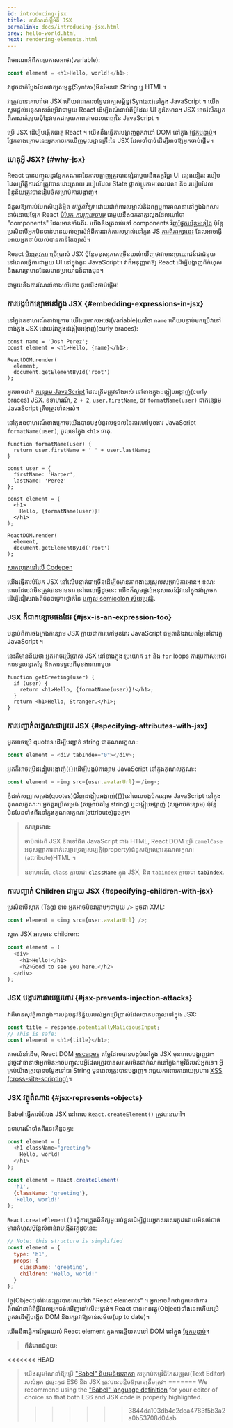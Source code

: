 ```yaml
---
id: introducing-jsx
title: ការណែនាំស្តីអំពី JSX
permalink: docs/introducing-jsx.html
prev: hello-world.html
next: rendering-elements.html
---
```


ពិចារណាអំពីការប្រកាសអថេរ(variable):

```js
const element = <h1>Hello, world!</h1>;
```

វាដូចជាកំប្លែងដែលវាក្យសម្ពន្ធ(Syntax)មិនមែនជា String ឬ HTML។

វាត្រូវបានគេហៅថា JSX ហើយវាជាការបន្ថែមវាក្យសម្ព័ន្ធ(Syntax)ទៅក្នុង JavaScript ។ យើងសូមផ្តល់អនុសាសន៍ប្រើវាជាមួយ React ដើម្បីពណ៌នាអំពីអ្វីដែល UI គួរតែមាន។ JSX អាចរំលឹកអ្នកពីភាសាគំរូមួយប៉ុន្តែវាមកជាមួយភាពថាមពលពេញនៃ JavaScript ។

ប្រើ JSX ដើម្បីបង្កើតធាតុ React ។ យើងនឹងធ្វើការបង្ហាញពួកវាទៅ DOM នៅក្នុង [ផ្នែកបន្ទាប់](/docs/rendering-elements.html)។  ផ្នែកខាងក្រោមនេះអ្នកអាចរកឃើញមូលដ្ឋានគ្រឹះនៃ JSX ដែលចាំបាច់ដើម្បីអាចឱ្យអ្នកចាប់ផ្តើម។
### ហេតុអ្វី JSX? {#why-jsx}

React បានបញ្ចូលនូវផ្នែកគណនានៃការបង្ហាញត្រូវបានផ្សំជាមួយនឹងតក្កវិជ្ជា UI ផ្សេងទៀត: របៀបដែលព្រឹត្តិការណ៍ត្រូវបានដោះស្រាយ របៀបដែល State ផ្លាស់ប្តូរតាមពេលវេលា និង របៀបដែលទិន្នន័យត្រូវបានរៀបចំសម្រាប់ការបង្ហាញ។

ជំនួសឱ្យការបំបែកសិប្បនិម្មិត *បច្ចេកវិទ្យា* ដោយដាក់ការសម្គាល់និងតក្កឬការគណនានៅក្នុងឯកសារដាច់ដោយឡែក React [បំបែក *ការព្រួយបារម្ភ*](https://en.wikipedia.org/wiki/Separation_of_concerns) ជាមួយនឹងឯកតាគូរលុងដែលហៅថា "components" ដែលមានទាំងពីរ. យើងនឹងត្រលប់ទៅ components វិញ[ផ្នែកបន្ថែមទៀត](/docs/components-and-props.html) ប៉ុន្តែប្រសិនបើអ្នកមិនទាន់មានយល់ច្បាស់អំពីការដាក់ការសម្គាល់នៅក្នុង JS [ការពិភាក្សានេះ](https://www.youtube.com/watch?v=x7cQ3mrcKaY) ដែលអាចធ្វើអោយអ្នកឆាប់យល់បានកាន់តែច្បាស់។

React [មិនត្រូវការ](/docs/react-without-jsx.html) ប្រើប្រាស់ JSX ប៉ុន្តែមនុស្សភាគច្រើនយល់ឃើញថាវាមានប្រយោជន៍ជាជំនួយនៅពេលធ្វើការជាមួយ UI នៅក្នុងកូដ JavaScript។ វាក៏អនុញ្ញាតឱ្យ React ដើម្បីបង្ហាញពីកំហុសនិងសារព្រមានដែលមានប្រយោជន៍ជាងមុន។

ជាមួយនឹងការណែនាំខាងលើនោះ ចូរយើងចាប់ផ្ដើម!

### ការបង្កប់កន្សោមនៅក្នុង JSX {#embedding-expressions-in-jsx}

នៅក្នុងឧទាហរណ៍ខាងក្រោម យើងប្រកាសអថេរ(variable)ហៅថា `name` ហើយបន្ទាប់មកប្រើវានៅខាងក្នុង JSX ដោយរុំវាក្នុងដង្កៀបអង្កាញ់(curly braces):

```js{1,2}
const name = 'Josh Perez';
const element = <h1>Hello, {name}</h1>;

ReactDOM.render(
  element,
  document.getElementById('root')
);
```

អ្នកអាចដាក់ [កន្សោម JavaScript](https://developer.mozilla.org/en-US/docs/Web/JavaScript/Guide/Expressions_and_Operators#Expressions) ដែលត្រឺមត្រូវទាំងអស់ នៅខាងក្នុងដង្កៀបអង្កាញ់(curly braces) JSX. ឧទាហរណ៍, `2 + 2`, `user.firstName`, or `formatName(user)` ជាកន្សោម JavaScript ត្រឹមត្រូវទាំងអស់។

នៅក្នុងឧទាហរណ៍ខាងក្រោមយើងបានបង្កប់នូវលទ្ធផលនៃការហៅមុខងារ JavaScript `formatName(user)`, ចូលទៅក្នុង `<h1>` ធាតុ.

```js{12}
function formatName(user) {
  return user.firstName + ' ' + user.lastName;
}

const user = {
  firstName: 'Harper',
  lastName: 'Perez'
};

const element = (
  <h1>
    Hello, {formatName(user)}!
  </h1>
);

ReactDOM.render(
  element,
  document.getElementById('root')
);
```

[សាកល្បងនៅលើ Codepen](codepen://introducing-jsx)

យើងធ្វើការបំបែក JSX នៅលើបន្ទាត់ជាច្រើនដើម្បីឲមានភាពងាយស្រួលសម្រាប់ការអាន។ ខណៈពេលដែលវាមិនត្រូវបានទាមទារ នៅពេលធ្វើដូចនេះ យើងក៏សូមផ្តល់អនុសាសន៍រុំវានៅក្នុងវង់ក្រចកដើម្បីជៀសវាងពីចំនុចគ្រោះថ្នាក់នៃ [បញ្ចូល semicolon ស្វ័យប្រវត្តិ](https://stackoverflow.com/q/2846283).

### JSX ក៏ជាកន្សោមផងដែរ {#jsx-is-an-expression-too}

បន្ទាប់ពីការចងក្រងកន្សោម JSX ក្លាយជាការហៅមុខងារ JavaScript ធម្មតានិងវាយតម្លៃទៅជាវត្ថុ JavaScript ។

នេះគឺមានន័យថា អ្នកអាចប្រើប្រាស់ JSX នៅខាងក្នុង ប្រយោគ `if`  និង `for` loops ការប្រកាសអថេរ ការទទួលនូវតម្លៃ និងការទទួលពីមុខងារណាមួយ

```js{3,5}
function getGreeting(user) {
  if (user) {
    return <h1>Hello, {formatName(user)}!</h1>;
  }
  return <h1>Hello, Stranger.</h1>;
}
```

### ការបញ្ជាក់លក្ខណៈជាមួយ JSX {#specifying-attributes-with-jsx}

អ្នកអាចប្រើ quotes ដើម្បីបញ្ជាក់ string ជាគុណលក្ខណៈ:

```js
const element = <div tabIndex="0"></div>;
```

អ្នកក៏អាចប្រើដង្កៀបអង្កាញ់({})ដើម្បីបង្កប់កន្សោម JavaScript នៅក្នុងគុណលក្ខណៈ:

```js
const element = <img src={user.avatarUrl}></img>;
```

កុំដាក់សញ្ញាសម្រង់(quotes)ជុំវិញដង្កៀបអង្កាញ់({})នៅពេលបង្កប់កន្សោម JavaScript នៅក្នុងគុណលក្ខណៈ។ អ្នកគួរប្រើសម្រង់ (សម្រាប់តម្លៃ string) ឬដង្កៀបអង្កាញ់ (សម្រាប់កន្សោម)  ប៉ុន្តែមិនមែនទាំងពីរនៅក្នុងគុណលក្ខណៈ(attribute)ដូចគ្នា។

>**សារព្រមាន:**
>
>ចាប់តាំងពី JSX ខិតទៅជិត JavaScript ជាង HTML, React DOM ប្រើ `camelCase` អនុសញ្ញាការដាក់ឈ្មោះទ្រព្យសម្បត្តិ(property)ជំនួសឱ្យឈ្មោះគុណលក្ខណៈ (attribute)HTML ។
>
>ឧទាហរណ៍, `class` ក្លាយជា [`className`](https://developer.mozilla.org/en-US/docs/Web/API/Element/className) ក្នុង JSX, និង `tabindex` ក្លាយជា [`tabIndex`](https://developer.mozilla.org/en-US/docs/Web/API/HTMLElement/tabIndex).

### ការបញ្ជាក់ Children ជាមួយ JSX {#specifying-children-with-jsx}

ប្រសិនបើស្លាក (Tag) ទទេ អ្នកអាចបិទវាភ្លាមៗជាមួយ `/>` ដូចជា XML:

```js
const element = <img src={user.avatarUrl} />;
```

ស្លាក JSX អាចមាន children:

```js
const element = (
  <div>
    <h1>Hello!</h1>
    <h2>Good to see you here.</h2>
  </div>
);
```

### JSX បង្ការការវាយប្រហារ {#jsx-prevents-injection-attacks}

វាគឺមានសុវត្ថិភាពក្នុងការបង្កប់នូវទិន្ន័យរបស់អ្នកប្រើប្រាស់ដែលបានបញ្ចូលទៅក្នុង JSX:

```js
const title = response.potentiallyMaliciousInput;
// This is safe:
const element = <h1>{title}</h1>;
```

តាម​លំនាំដើម, React DOM [escapes](https://stackoverflow.com/questions/7381974/which-characters-need-to-be-escaped-on-html) តម្លៃដែលបានបង្កប់នៅក្នុង JSX មុនពេលបង្ហាញវា។ ដូច្នេះវាធានាថាអ្នកមិនអាចបញ្ចូលបអ្វីដែលត្រូវបានសរសេរមិនជាក់លាក់នៅក្នុងកម្មវិធីរបស់អ្នកទេ។ អ្វីគ្រប់យ៉ាងត្រូវបានបម្លែងទៅជា String មុនពេលត្រូវបានបង្ហាញ។ វាជួយការពារការវាយប្រហារ [XSS (cross-site-scripting)](https://en.wikipedia.org/wiki/Cross-site_scripting)។

### JSX វត្ថុតំណាង {#jsx-represents-objects}

Babel  ធ្វើការបំលែង JSX នៅពេល `React.createElement()` ត្រូវបានហៅ។

ឧទាហរណ៍ទាំងពីរនេះគឺដូចគ្នា:

```js
const element = (
  <h1 className="greeting">
    Hello, world!
  </h1>
);
```

```js
const element = React.createElement(
  'h1',
  {className: 'greeting'},
  'Hello, world!'
);
```

`React.createElement()` ធ្វើការត្រួតពិនិត្យមួយចំនួនដើម្បីជួយអ្នកសរសេរកូដដោយមិនចាំបាច់មានកំហុសប៉ុន្តែសំខាន់វាបង្កើតវត្ថុដូចនេះ:

```js
// Note: this structure is simplified
const element = {
  type: 'h1',
  props: {
    className: 'greeting',
    children: 'Hello, world!'
  }
};
```

វត្ថុ(Object)ទាំងនេះត្រូវបានគេហៅថា "React elements" ។ អ្នកអាចគិតថាពួកគេជាការពិពណ៌នាអំពីអ្វីដែលអ្នកចង់ឃើញនៅលើអេក្រង់។ React បានអានវត្ថុ(Object)ទាំងនេះហើយប្រើពួកវាដើម្បីបង្កើត DOM និងរក្សាវាឱ្យទាន់សម័យ(up to date)។

យើងនឹងធ្វើការស្វែងយល់ React element ក្នុងការឆ្លើយតបទៅ DOM នៅក្នុង [ផ្នែកបន្ទាប់](/docs/rendering-elements.html)។

>**ព័ត៌មានជំនួយ:**
>
<<<<<<< HEAD
>យើងសូមណែនាំឱ្យប្រើ ["Babel" និយមន័យភាសា](https://babeljs.io/docs/editors) សម្រាប់កម្មវិធីកែសម្រួល(Text Editor) របស់អ្នក ដូច្នេះកូដ ES6 និង JSX ត្រូវបានបន្លិចឱ្យបានត្រឹមត្រូវ។
=======
>We recommend using the ["Babel" language definition](https://babeljs.io/docs/en/next/editors) for your editor of choice so that both ES6 and JSX code is properly highlighted.
>>>>>>> 3844da103db4c2dea4783f5b3a2a0b53708d04ab
